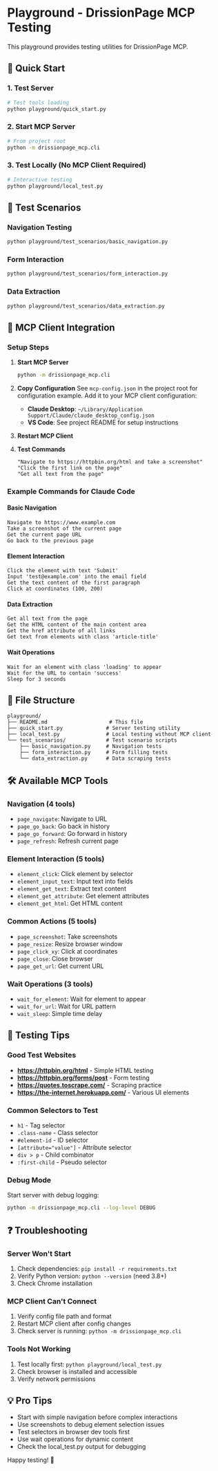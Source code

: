 # Playground - DrissionPage MCP Testing

This playground provides testing utilities for DrissionPage MCP.

## 🚀 Quick Start

### 1. Test Server
```bash
# Test tools loading
python playground/quick_start.py
```

### 2. Start MCP Server
```bash
# From project root
python -m drissionpage_mcp.cli
```

### 3. Test Locally (No MCP Client Required)
```bash
# Interactive testing
python playground/local_test.py
```

## 🧪 Test Scenarios

### Navigation Testing
```bash
python playground/test_scenarios/basic_navigation.py
```

### Form Interaction
```bash  
python playground/test_scenarios/form_interaction.py
```

### Data Extraction
```bash
python playground/test_scenarios/data_extraction.py
```

## 🤖 MCP Client Integration

### Setup Steps

1. **Start MCP Server**
   ```bash
   python -m drissionpage_mcp.cli
   ```

2. **Copy Configuration**
   See `mcp-config.json` in the project root for configuration example.
   Add it to your MCP client configuration:
   - **Claude Desktop**: `~/Library/Application Support/Claude/claude_desktop_config.json`
   - **VS Code**: See project README for setup instructions

3. **Restart MCP Client**

4. **Test Commands**
   ```
   "Navigate to https://httpbin.org/html and take a screenshot"
   "Click the first link on the page"
   "Get all text from the page"
   ```

### Example Commands for Claude Code

#### Basic Navigation
```
Navigate to https://www.example.com
Take a screenshot of the current page
Get the current page URL
Go back to the previous page
```

#### Element Interaction  
```
Click the element with text 'Submit'
Input 'test@example.com' into the email field
Get the text content of the first paragraph
Click at coordinates (100, 200)
```

#### Data Extraction
```
Get all text from the page
Get the HTML content of the main content area
Get the href attribute of all links
Get text from elements with class 'article-title'
```

#### Wait Operations
```
Wait for an element with class 'loading' to appear
Wait for the URL to contain 'success'  
Sleep for 3 seconds
```

## 📁 File Structure

```
playground/
├── README.md                    # This file
├── quick_start.py              # Server testing utility
├── local_test.py               # Local testing without MCP client
└── test_scenarios/             # Test scenario scripts
    ├── basic_navigation.py     # Navigation tests
    ├── form_interaction.py     # Form filling tests
    └── data_extraction.py      # Data scraping tests
```

## 🛠️ Available MCP Tools

### Navigation (4 tools)
- `page_navigate`: Navigate to URL
- `page_go_back`: Go back in history  
- `page_go_forward`: Go forward in history
- `page_refresh`: Refresh current page

### Element Interaction (5 tools)
- `element_click`: Click element by selector
- `element_input_text`: Input text into fields
- `element_get_text`: Extract text content
- `element_get_attribute`: Get element attributes  
- `element_get_html`: Get HTML content

### Common Actions (5 tools)
- `page_screenshot`: Take screenshots
- `page_resize`: Resize browser window
- `page_click_xy`: Click at coordinates
- `page_close`: Close browser
- `page_get_url`: Get current URL

### Wait Operations (3 tools)
- `wait_for_element`: Wait for element to appear
- `wait_for_url`: Wait for URL pattern
- `wait_sleep`: Simple time delay

## 🎯 Testing Tips

### Good Test Websites
- **https://httpbin.org/html** - Simple HTML testing
- **https://httpbin.org/forms/post** - Form testing
- **https://quotes.toscrape.com/** - Scraping practice
- **https://the-internet.herokuapp.com/** - Various UI elements

### Common Selectors to Test
- `h1` - Tag selector
- `.class-name` - Class selector
- `#element-id` - ID selector  
- `[attribute="value"]` - Attribute selector
- `div > p` - Child combinator
- `:first-child` - Pseudo selector

### Debug Mode
Start server with debug logging:
```bash
python -m drissionpage_mcp.cli --log-level DEBUG
```

## ❓ Troubleshooting

### Server Won't Start
1. Check dependencies: `pip install -r requirements.txt`
2. Verify Python version: `python --version` (need 3.8+)
3. Check Chrome installation

### MCP Client Can't Connect
1. Verify config file path and format
2. Restart MCP client after config changes
3. Check server is running: `python -m drissionpage_mcp.cli`

### Tools Not Working
1. Test locally first: `python playground/local_test.py`
2. Check browser is installed and accessible
3. Verify network permissions

## 💡 Pro Tips

- Start with simple navigation before complex interactions
- Use screenshots to debug element selection issues  
- Test selectors in browser dev tools first
- Use wait operations for dynamic content
- Check the local_test.py output for debugging

Happy testing! 🎉